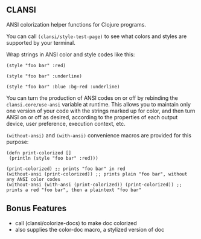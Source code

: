 CLANSI
------

ANSI colorization helper functions for Clojure programs.

You can call `(clansi/style-test-page)` to see what colors and styles are supported
by your terminal.

Wrap strings in ANSI color and style codes like this:

    (style "foo bar" :red)

    (style "foo bar" :underline)

    (style "foo bar" :blue :bg-red :underline)


You can turn the production of ANSI codes on or off by rebinding the
`clansi.core/use-ansi` variable at runtime. This allows you to
maintain only one version of your code with the strings marked up for
color, and then turn ANSI on or off as desired, according to the
properties of each output device, user preference, execution context,
etc.

`(without-ansi)` and `(with-ansi)` convenience macros are provided for
this purpose:

    (defn print-colorized [] 
     (println (style "foo bar" :red)))

    (print-colorized) ;; prints "foo bar" in red
    (without-ansi (print-colorized)) ;; prints plain "foo bar", without any ANSI color codes
    (without-ansi (with-ansi (print-colorized)) (print-colorized)) ;; prints a red "foo bar", then a plaintext "foo bar"


Bonus Features
---------------

* call (clansi/colorize-docs) to make doc colorized
* also supplies the color-doc macro, a stylized version of doc


